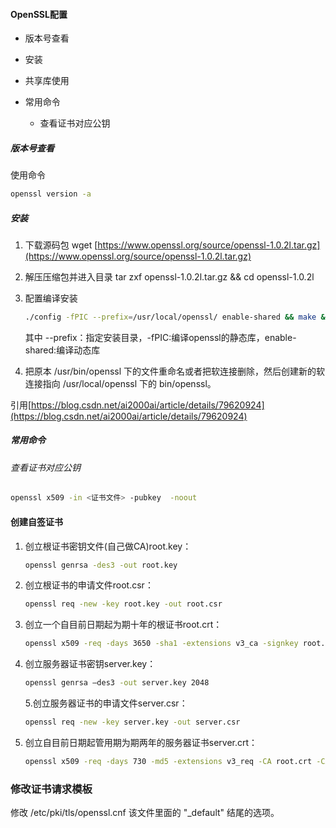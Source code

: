 #### OpenSSL配置

- 版本号查看

- 安装

- 共享库使用

- 常用命令
  
  - 查看证书对应公钥

##### 版本号查看

使用命令

```bash
openssl version -a
```

##### 安装

1. 下载源码包 wget [https://www.openssl.org/source/openssl-1.0.2l.tar.gz](https://www.openssl.org/source/openssl-1.0.2l.tar.gz)

2. 解压压缩包并进入目录 tar zxf openssl-1.0.2l.tar.gz && cd openssl-1.0.2l

3. 配置编译安装 
   
   ```bash
   ./config -fPIC --prefix=/usr/local/openssl/ enable-shared && make && make install
   ```
   
   其中 --prefix：指定安装目录，-fPIC:编译openssl的静态库，enable-shared:编译动态库

4. 把原本 /usr/bin/openssl 下的文件重命名或者把软连接删除，然后创建新的软连接指向 /usr/local/openssl 下的 bin/openssl。

引用[https://blog.csdn.net/ai2000ai/article/details/79620924](https://blog.csdn.net/ai2000ai/article/details/79620924)

##### 常用命令

###### 查看证书对应公钥

```bash
openssl x509 -in <证书文件> -pubkey  -noout
```

#### 创建自签证书

1. 创立根证书密钥文件(自己做CA)root.key：
   
   ```bash
   openssl genrsa -des3 -out root.key
   ```

2. 创立根证书的申请文件root.csr：
   
   ```bash
   openssl req -new -key root.key -out root.csr
   ```

3. 创立一个自目前日期起为期十年的根证书root.crt：
   
   ```bash
   openssl x509 -req -days 3650 -sha1 -extensions v3_ca -signkey root.key -in root.csr -out root.crt
   ```

4. 创立服务器证书密钥server.key：
   
   ```bash
   openssl genrsa –des3 -out server.key 2048
   ```
   
   5.创立服务器证书的申请文件server.csr：
   
   ```bash
   openssl req -new -key server.key -out server.csr
   ```

5. 创立自目前日期起管用期为期两年的服务器证书server.crt：
   
   ```bash
   openssl x509 -req -days 730 -md5 -extensions v3_req -CA root.crt -CAkey root.key -CAcreateserial -in server.csr -out server.crt
   ```

### 修改证书请求模板

修改 /etc/pki/tls/openssl.cnf 该文件里面的 "_default" 结尾的选项。
